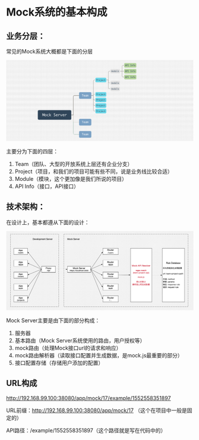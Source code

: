 # Mock系统的基本构成

## 业务分层：

常见的Mock系统大概都是下面的分层

![](../assets/mock-server-comps.png)

主要分为下面的四层：

1. Team（团队、大型的开放系统上层还有企业分支）
2. Project（项目，和我们的项目可能有些不同，说是业务线比较合适）
3. Module（模块，这个更加像是我们所说的项目）
4. API Info（接口，API接口）

## 技术架构：

在设计上，基本都遵从下面的设计：

![](../assets/mock-system.png)

Mock Server主要是由下面的部分构成：

1. 服务器
2. 基本路由（Mock Server系统使用的路由，用户授权等）
3. mock路由（处理Mock接口url的请求和响应）
4. mock路由解析器（读取接口配置并生成数据，是mock.js最重要的部分）
5. 接口配置存储（存储用户添加的配置）

## URL构成

http://192.168.99.100:38080/app/mock/17/example/1552558351897

URL前缀：http://192.168.99.100:38080/app/mock/17 （这个在项目中一般是固定的）

API路径：/example/1552558351897（这个路径就是写在代码中的）


